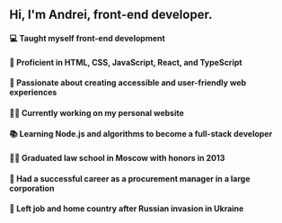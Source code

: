 ## Hi, I'm Andrei, front-end developer.

#### 💻 Taught myself front-end development  
#### 🌟 Proficient in HTML, CSS, JavaScript, React, and TypeScript  
#### 🌈 Passionate about creating accessible and user-friendly web experiences  
#### 👩‍💻 Currently working on my personal website
#### 📚 Learning Node.js and algorithms to become a full-stack developer 
#### 👩‍🎓 Graduated law school in Moscow with honors in 2013  
#### 💼 Had a successful career as a procurement manager in a large corporation  
#### 🚀 Left job and home country after Russian invasion in Ukraine

<!--
**and-re-s/and-re-s** is a ✨ _special_ ✨ repository because its `README.md` (this file) appears on your GitHub profile.

Here are some ideas to get you started:

- 🔭 I’m currently working on ...
- 🌱 I’m currently learning ...
- 👯 I’m looking to collaborate on ...
- 🤔 I’m looking for help with ...
- 💬 Ask me about ...
- 📫 How to reach me: ...
- 😄 Pronouns: ...
- ⚡ Fun fact: ...
-->
